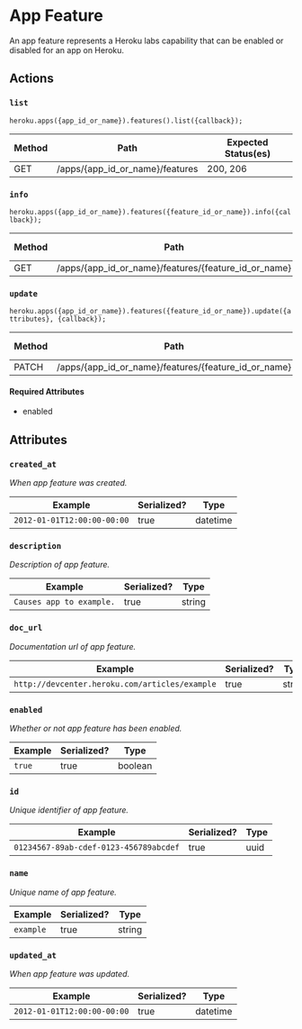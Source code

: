 # App Feature

An app feature represents a Heroku labs capability that can be enabled or disabled for an app on Heroku.

## Actions

### `list`

`heroku.apps({app_id_or_name}).features().list({callback});`

Method | Path | Expected Status(es)
--- | --- | ---
GET | /apps/{app_id_or_name}/features | 200, 206

### `info`

`heroku.apps({app_id_or_name}).features({feature_id_or_name}).info({callback});`

Method | Path | Expected Status(es)
--- | --- | ---
GET | /apps/{app_id_or_name}/features/{feature_id_or_name} | 200

### `update`

`heroku.apps({app_id_or_name}).features({feature_id_or_name}).update({attributes}, {callback});`

Method | Path | Expected Status(es)
--- | --- | ---
PATCH | /apps/{app_id_or_name}/features/{feature_id_or_name} | 200


#### Required Attributes

- enabled

## Attributes

### `created_at`

*When app feature was created.*

Example | Serialized? | Type
--- | --- | ---
`2012-01-01T12:00:00-00:00` | true | datetime

### `description`

*Description of app feature.*

Example | Serialized? | Type
--- | --- | ---
`Causes app to example.` | true | string

### `doc_url`

*Documentation url of app feature.*

Example | Serialized? | Type
--- | --- | ---
`http://devcenter.heroku.com/articles/example` | true | string

### `enabled`

*Whether or not app feature has been enabled.*

Example | Serialized? | Type
--- | --- | ---
`true` | true | boolean

### `id`

*Unique identifier of app feature.*

Example | Serialized? | Type
--- | --- | ---
`01234567-89ab-cdef-0123-456789abcdef` | true | uuid

### `name`

*Unique name of app feature.*

Example | Serialized? | Type
--- | --- | ---
`example` | true | string

### `updated_at`

*When app feature was updated.*

Example | Serialized? | Type
--- | --- | ---
`2012-01-01T12:00:00-00:00` | true | datetime

